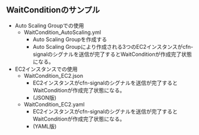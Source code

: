 ## WaitConditionのサンプル
- Auto Scaling Groupでの使用 
  - WaitCondition_AutoScaling.yml
    - Auto Scaling Groupを作成する
    - Auto Scaling Groupにより作成される3つのEC2インスタンスがcfn-signalのシグナルを送信が完了するとWaitConditionが作成完了状態になる。
- EC2インスタンスでの使用
  - WaitCondition_EC2.json
    - EC2インスタンスがcfn-signalのシグナルを送信が完了するとWaitConditionが作成完了状態になる。
    - (JSON版)
  - WaitCondition_EC2.yaml
    - EC2インスタンスがcfn-signalのシグナルを送信が完了するとWaitConditionが作成完了状態になる。
    - (YAML版)




